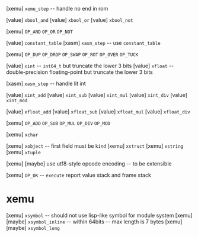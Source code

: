 [xemu] `xemu_step` -- handle no end in rom

[value] `xbool_and`
[value] `xbool_or`
[value] `xbool_not`

[xemu] `OP_AND` `OP_OR` `OP_NOT`

[value] `constant_table`
[xasm] `xasm_step` -- use `constant_table`

[xemu] `OP_DUP` `OP_DROP` `OP_SWAP` `OP_ROT` `OP_OVER` `OP_TUCK`

[value] `xint` -- `int64_t` but truncate the lower 3 bits
[value] `xfloat` -- double-precision floating-point but truncate the lower 3 bits

[xasm] `xasm_step` -- handle lit int

[value] `xint_add`
[value] `xint_sub`
[value] `xint_mul`
[value] `xint_div`
[value] `xint_mod`

[value] `xfloat_add`
[value] `xfloat_sub`
[value] `xfloat_mul`
[value] `xfloat_div`

[xemu] `OP_ADD` `OP_SUB` `OP_MUL` `OP_DIV` `OP_MOD`

[xemu] `xchar`

[xemu] `xobject` -- first field must be `kind`
[xemu] `xstruct`
[xemu] `xstring`
[xemu] `xtuple`

[xemu] [maybe] use utf8-style opcode encoding -- to be extensible

[xemu] `OP_OK` -- `execute` report value stack and frame stack

# xemu

[xemu] `xsymbol` -- should not use lisp-like symbol for module system
[xemu] [maybe] `xsymbol_inline` -- within 64bits -- max length is 7 bytes
[xemu] [maybe] `xsymbol_long`
